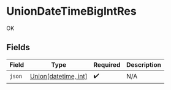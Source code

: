 # UnionDateTimeBigIntRes

OK


## Fields

| Field                                                                         | Type                                                                          | Required                                                                      | Description                                                                   |
| ----------------------------------------------------------------------------- | ----------------------------------------------------------------------------- | ----------------------------------------------------------------------------- | ----------------------------------------------------------------------------- |
| `json`                                                                        | [Union[datetime, int]](../../models/operations/uniondatetimebigintresjson.md) | :heavy_check_mark:                                                            | N/A                                                                           |